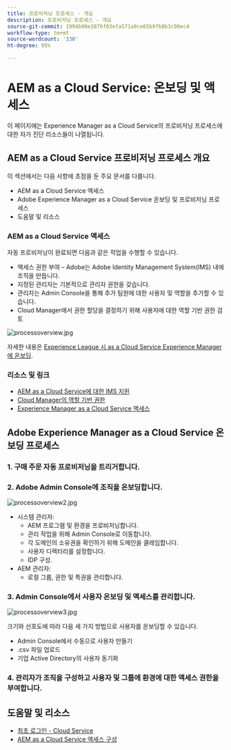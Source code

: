 ```yaml
---
title: 프로비저닝 프로세스 - 개요
description: 프로비저닝 프로세스 - 개요
source-git-commit: 1994b90e3876f03efa571a9ce65b9fb8b3c90ec4
workflow-type: tm+mt
source-wordcount: '330'
ht-degree: 95%

---
```



# AEM as a Cloud Service: 온보딩 및 액세스

이 페이지에는 Experience Manager as a Cloud Service의 프로비저닝 프로세스에 대한 자가 진단 리소스들이 나열됩니다.

## AEM as a Cloud Service 프로비저닝 프로세스 개요

이 섹션에서는 다음 사항에 초점을 둔 주요 문서를 다룹니다.

* AEM as a Cloud Service 액세스
* Adobe Experience Manager as a Cloud Service 온보딩 및 프로비저닝 프로세스
* 도움말 및 리소스


### AEM as a Cloud Service 액세스

자동 프로비저닝이 완료되면 다음과 같은 작업을 수행할 수 있습니다.

* 액세스 권한 부여 – Adobe는 Adobe Identity Management System(IMS) 내에 조직을 만듭니다.
* 지정된 관리자는 기본적으로 관리자 권한을 갖습니다.
* 관리자는 Admin Console을 통해 추가 팀원에 대한 사용자 및 역할을 추가할 수 있습니다.
* Cloud Manager에서 권한 할당을 결정하기 위해 사용자에 대한 역할 기반 권한 검토

![processoverview.jpg](assets/processOverview.jpg)


자세한 내용은 [Experience League 시 as a Cloud Service Experience Manager에 온보딩](https://experienceleague.adobe.com/docs/experience-manager-cloud-service/onboarding/home.html?lang=ko).

### 리소스 및 링크

* [AEM as a Cloud Service에 대한 IMS 지원](https://experienceleague.adobe.com/docs/experience-manager-cloud-service/security/ims-support.html?lang=ko)
* [Cloud Manager의 역할 기반 권한](https://experienceleague.adobe.com/docs/experience-manager-cloud-service/onboarding/what-is-required/role-based-permissions.html?lang=ko#what-is-required)
* [Experience Manager as a Cloud Service 액세스](https://experienceleague.adobe.com/docs/experience-manager-cloud-service/onboarding/getting-access/navigation.html?lang=ko#getting-access)


## Adobe Experience Manager as a Cloud Service 온보딩 프로세스

### 1. 구매 주문 자동 프로비저닝을 트리거합니다.

### 2. Adobe Admin Console에 조직을 온보딩합니다.

![processoverview2.jpg](assets/processOverview2.jpg)

* 시스템 관리자:
   * AEM 프로그램 및 환경을 프로비저닝합니다.
   * 관리 작업을 위해 Admin Console로 이동합니다.
   * 각 도메인의 소유권을 확인하기 위해 도메인을 클레임합니다.
   * 사용자 디렉터리를 설정합니다.
   * IDP 구성.
* AEM 관리자:
   * 로컬 그룹, 권한 및 특권을 관리합니다.

### 3. Admin Console에서 사용자 온보딩 및 액세스를 관리합니다.

![processoverview3.jpg](assets/processOverview3.jpg)

크기와 선호도에 따라 다음 세 가지 방법으로 사용자를 온보딩할 수 있습니다.
* Admin Console에서 수동으로 사용자 만들기
* .csv 파일 업로드
* 기업 Active Directory의 사용자
동기화

### 4. 관리자가 조직을 구성하고 사용자 및 그룹에 환경에 대한 액세스 권한을 부여합니다.

## 도움말 및 리소스

* [최초 로그인 - Cloud Service](/help/journey-onboarding/sysadmin/learning-path-aem-users.md)
* [AEM as a Cloud Service 액세스 구성](https://experienceleague.adobe.com/docs/experience-manager-learn/cloud-service/accessing/overview.html?lang=ko#accessing)
